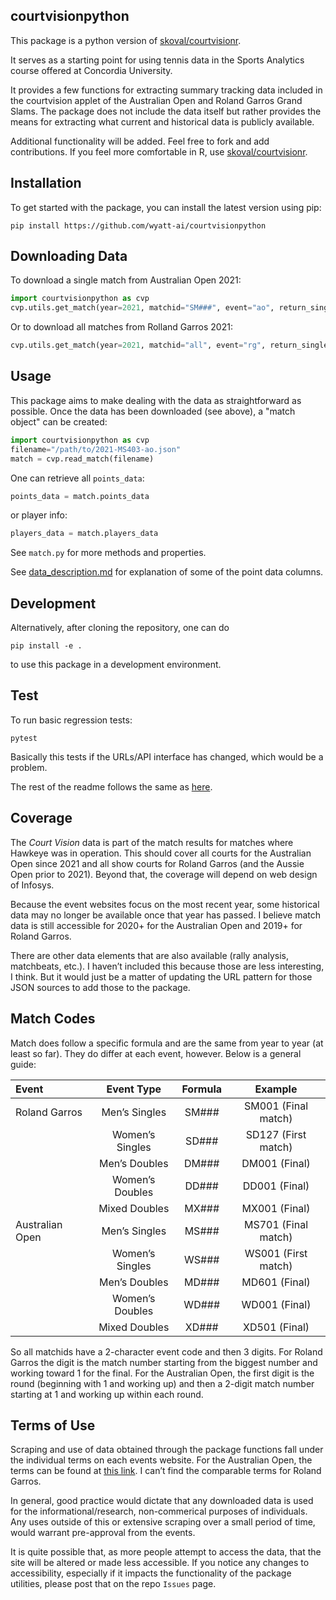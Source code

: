 ## courtvisionpython

This package is a python version of
[skoval/courtvisionr](https://github.com/skoval/courtvisionr).

It serves as a starting point for using tennis data in the Sports Analytics course offered
at Concordia University.

It provides a few functions for extracting summary tracking data included in the
courtvision applet of the Australian Open and Roland Garros Grand Slams.
The package does not include the data itself but rather provides the means for extracting
what current and historical data is publicly available.

Additional functionality will be added.
Feel free to fork and add contributions.
If you feel more comfortable in R, use
[skoval/courtvisionr](https://github.com/skoval/courtvisionr).

## Installation

To get started with the package, you can install the latest version using pip:

```shell
pip install https://github.com/wyatt-ai/courtvisionpython
```

## Downloading Data

To download a single match from Australian Open 2021:

```python
import courtvisionpython as cvp
cvp.utils.get_match(year=2021, matchid="SM###", event="ao", return_single_dict=True)
```

Or to download all matches from Rolland Garros 2021:

```python
cvp.utils.get_match(year=2021, matchid="all", event="rg", return_single_dict=False)
```

## Usage

This package aims to make dealing with the data as straightforward as possible. Once the data has been downloaded (see above), a "match object" can be created:

```python
import courtvisionpython as cvp
filename="/path/to/2021-MS403-ao.json"
match = cvp.read_match(filename)
```

One can retrieve all `points_data`:

```python
points_data = match.points_data
```

or player info:

```python
players_data = match.players_data
```

See `match.py` for more methods and properties.

See [data_description.md](data_description.md) for explanation of some of the point data columns.


## Development

Alternatively, after cloning the repository, one can do

```shell
pip install -e .
```

to use this package in a development environment.

## Test

To run basic regression tests:

```shell
pytest
```

Basically this tests if the URLs/API interface has changed, which would be a problem.

The rest of the readme follows the same as [here](https://github.com/skoval/courtvisionr).

## Coverage

The *Court Vision* data is part of the match results for matches where Hawkeye was in
operation. This should cover all courts for the Australian Open since 2021 and all show
courts for Roland Garros (and the Aussie Open prior to 2021). Beyond that, the coverage
will depend on web design of Infosys.

Because the event websites focus on the most recent year, some historical data may no
longer be available once that year has passed.
I believe match data is still accessible for 2020+ for the Australian Open and 2019+ for
Roland Garros.

There are other data elements that are also available (rally analysis, matchbeats, etc.).
I haven’t included this because those are less interesting, I think.
But it would just be a matter of updating the URL pattern for those JSON sources to add
those to the package.

## Match Codes

Match does follow a specific formula and are the same from year to year (at least so far).
They do differ at each event, however.
Below is a general guide:

| Event | Event Type | Formula | Example |
| :- | :-: | :-: | :-: |
| Roland Garros | Men’s Singles | SM### | SM001 (Final match) |
| | Women’s Singles | SD### | SD127 (First match) |
| | Men’s Doubles | DM### | DM001 (Final) |
| | Women’s Doubles | DD### | DD001 (Final) |
| | Mixed Doubles | MX### | MX001 (Final) |
| Australian Open | Men’s Singles | MS### | MS701 (Final match) |
| | Women’s Singles | WS### | WS001 (First match) |
| | Men’s Doubles | MD### | MD601 (Final) |
| | Women’s Doubles | WD### | WD001 (Final) |
| | Mixed Doubles | XD### | XD501 (Final) |

So all matchids have a 2-character event code and then 3 digits.
For Roland Garros the digit is the match number starting from the biggest number and
working toward 1 for the final.
For the Australian Open, the first digit is the round (beginning with 1 and working up)
and then a 2-digit match number starting at 1 and working up within each round.

## Terms of Use

Scraping and use of data obtained through the package functions fall under the individual
terms on each events website.
For the Australian Open, the terms can be found at
[this link](https://www.tennis.com.au/conditions-of-use). I can’t find the comparable terms
for Roland Garros.

In general, good practice would dictate that any downloaded data is used for the
informational/research, non-commerical purposes of individuals.
Any uses outside of this or extensive scraping over a small period of time, would warrant
pre-approval from the events.

It is quite possible that, as more people attempt to access the data, that the site will
be altered or made less accessible.
If you notice any changes to accessibility, especially if it impacts the functionality of
the package utilities, please post that on the repo `Issues` page.
